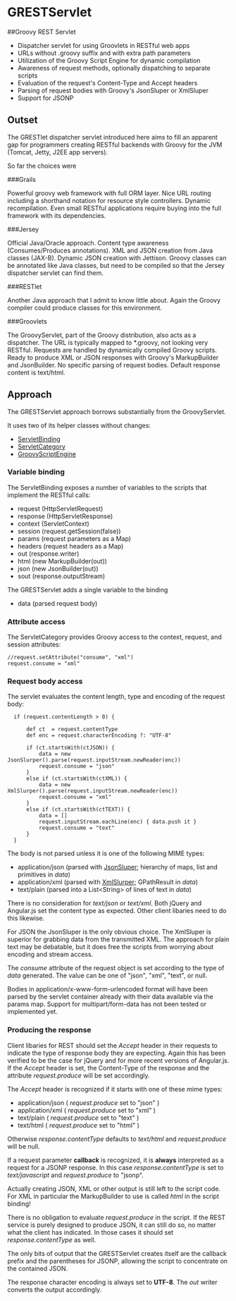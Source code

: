 GRESTServlet
============

##Groovy REST Servlet

+ Dispatcher servlet for using Groovlets in RESTful web apps
+ URLs without .groovy suffix and with extra path parameters
+ Utilization of the Groovy Script Engine for dynamic compilation
+ Awareness of request methods, optionally dispatching to separate scripts
+ Evaluation of the request's Content-Type and Accept headers
+ Parsing of request bodies with Groovy's JsonSluper or XmlSluper
+ Support for JSONP

Outset
------
The GRESTlet dispatcher servlet introduced here aims to fill an apparent gap for programmers creating RESTful backends
with Groovy for the JVM (Tomcat, Jetty, J2EE app servers).

So far the choices were

###Grails

Powerful groovy web framework with full ORM layer. Nice URL routing including a shorthand notation for
resource style controllers. Dynamic recompilation. Even small RESTful applications require buying into the
full framework with its dependencies.

###Jersey

Official Java/Oracle approach. Content type awareness (Consumes/Produces annotations). XML and JSON creation from Java
classes (JAX-B). Dynamic JSON creation with Jettison. Groovy classes can be annotated like Java classes,
but need to be compiled so that the Jersey dispatcher servlet can find them.

###RESTlet

Another Java approach that I admit to know little about. Again the Groovy compiler could produce classes for this
environment.

###Groovlets

The GroovyServlet, part of the Groovy distribution, also acts as a dispatcher.
The URL is typically mapped to *.groovy, not looking very RESTful.
Requests are handled by dynamically compiled Groovy scripts. Ready to produce XML or JSON
responses with Groovy's MarkupBuilder and JsonBuilder. No specific parsing of request bodies.
Default response content is text/html.

Approach
--------

The GRESTServlet approach borrows substantially from the GroovyServlet.

It uses two of its helper classes without changes:
+ [ServletBinding](http://groovy.codehaus.org/gapi/groovy/servlet/ServletBinding.html)
+ [ServletCategory](http://groovy.codehaus.org/gapi/groovy/servlet/ServletCategory.html)
+ [GroovyScriptEngine](http://groovy.codehaus.org/gapi/groovy/util/GroovyScriptEngine.html)

### Variable binding

The ServletBinding exposes a number of variables to the scripts that implement the RESTful calls:

+ request (HttpServletRequest)
+ response (HttpServletResponse)
+ context (ServletContext)
+ session (request.getSession(false))
+ params (request parameters as a Map)
+ headers (request headers as a Map)
+ out (response.writer)
+ html (new MarkupBuilder(out))
+ json (new JsonBuilder(out))
+ sout (response.outputStream)

The GRESTServlet adds a single variable to the binding

+ data (parsed request body)

### Attribute access

The ServletCategory provides Groovy access to the context, request, and session attributes:

    //request.setAttribute("consume", "xml")
    request.consume = "xml"

### Request body access

The servlet evaluates the content length, type and encoding of the request body:

      if (request.contentLength > 0) {

          def ct  = request.contentType
          def enc = request.characterEncoding ?: "UTF-8"

          if (ct.startsWith(ctJSON)) {
              data = new JsonSlurper().parse(request.inputStream.newReader(enc))
              request.consume = "json"
          }
          else if (ct.startsWith(ctXML)) {
              data = new XmlSlurper().parse(request.inputStream.newReader(enc))
              request.consume = "xml"
          }
          else if (ct.startsWith(ctTEXT)) {
              data = []
              request.inputStream.eachLine(enc) { data.push it }
              request.consume = "text"
          }
      }

The body is not parsed unless it is one of the following MIME types:

+ application/json (parsed with [JsonSluper](http://groovy.codehaus.org/gapi/groovy/json/JsonSlurper.html);
hierarchy of maps, list and primitives in _data_)
+ application/xml (parsed with [XmlSlurper](http://groovy.codehaus.org/gapi/groovy/util/XmlSlurper.html);
GPathResult in _data_)
+ text/plain (parsed into a List&lt;String&gt; of lines of text in _data_)

There is no consideration for _text/json_ or _text/xml_.
Both jQuery and Angular.js set the content type as expected.
Other client libaries need to do this likewise.

For JSON the JsonSluper is the only obvious choice. The XmlSluper is superior for grabbing data from the
transmitted XML. The approach for plain text may be debatable, but it does free the scripts from
worrying about encoding and stream access.

The _consume_ attribute of the request object is set according to the type of _data_ generated.
The value can be one of "json", "xml", "text", or null.

Bodies in application/x-www-form-urlencoded format will have been parsed by the servlet container already
with their data available via the params map. Support for multipart/form-data has not been tested or
implemented yet.

### Producing the response

Client libaries for REST should set the _Accept_ header in their requests to indicate the type of
response body they are expecting. Again this has been verified to be the case for jQuery and for more
recent versions of Angular.js. If the _Accept_ header is set, the Content-Type of the response and
the attribute _request.produce_ will be set accordingly.

The _Accept_ header is recognized if it starts with one of these mime types:

+ application/json ( _request.produce_ set to "json" )
+ application/xml ( _request.produce_ set to "xml" )
+ text/plain ( _request.produce_ set to "text" )
+ text/html ( _request.produce_ set to "html" )

Otherwise _response.contentType_ defaults to _text/html_ and _request.produce_ will be null.

If a request parameter **callback** is recognized, it is **always** interpreted as a request for
a JSONP response. In this case _response.contentType_  is set to _text/javascript_
and _request.produce_ to "jsonp". 

Actually creating JSON, XML or other output is still left to the script code. For XML in particular
the MarkupBuilder to use is called _html_ in the script binding!

There is no obligation to evaluate _request.produce_ in the script.
If the REST service is purely designed to produce JSON, it can still do so,
no matter what the client has indicated. In those cases it should set _response.contentType_ as well.

The only bits of output that the GRESTServlet creates itself are the callback prefix and the parentheses for
JSONP, allowing the script to concentrate on the contained JSON.

The response character encoding is always set to **UTF-8**. The _out_ writer converts the output accordingly.
